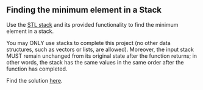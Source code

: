 ## Finding the minimum element in a Stack

Use the [STL stack](http://www.cplusplus.com/reference/stack/stack/) and its provided functionality to find the minimum element in a stack.

You may ONLY use stacks to complete this project (no other data structures, such as vectors or lists, are allowed). Moreover, the input stack MUST remain unchanged from its original state after the function returns; in other words, the stack has the same values in the same order after the function has completed. 

Find the solution [here](solution.cpp).
